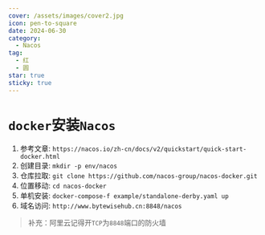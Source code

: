 ```yaml
---
cover: /assets/images/cover2.jpg
icon: pen-to-square
date: 2024-06-30
category:
  - Nacos
tag:
  - 红
  - 圆
star: true
sticky: true
---
```

# `docker`安装`Nacos`
1. 参考文章: `https://nacos.io/zh-cn/docs/v2/quickstart/quick-start-docker.html`
2. 创建目录: `mkdir -p env/nacos`
3. 仓库拉取: `git clone https://github.com/nacos-group/nacos-docker.git` 
4. 位置移动: `cd nacos-docker`
5. 单机安装: `docker-compose-f example/standalone-derby.yaml up`
6. 域名访问: `http://www.bytewisehub.cn:8848/nacos`
> 补充：阿里云记得开`TCP`为`8848`端口的防火墙